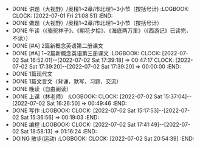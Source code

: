 - DONE  讲题（大视野）/奥精1~2章/市北理1~3小节（按括号计)
  :LOGBOOK:
  CLOCK: [2022-07-01 Fri 21:08:51]
  :END:
- DONE  做题（大视野）/奥精1~2章/市北理1~3小节（按括号计）
- DONE  午读（《骆驼祥子》、《朝花夕拾》、《海底两万里》（《西游记》已读完，不读））
- DONE  [#A] 2篇新概念英语第二册课文
- DONE  [#A] 1~2篇新概念英语第三册课文
  :LOGBOOK:
  CLOCK: [2022-07-02 Sat 16:52:01]--[2022-07-02 Sat 17:39:18] =>  00:47:17
  CLOCK: [2022-07-02 Sat 17:39:20]--[2022-07-02 Sat 17:39:20] =>  00:00:00
  :END:
- DONE  1篇现代文
- DONE 1篇文言文（背诵，默写，习题，交流）
- DONE  晚读（自由阅读）
- DONE  上课（林老师）
  :LOGBOOK:
  CLOCK: [2022-07-02 Sat 15:37:04]--[2022-07-02 Sat 16:26:50] =>  00:49:46
  :END:
- DONE  写作
  :LOGBOOK:
  CLOCK: [2022-07-02 Sat 15:17:53]--[2022-07-02 Sat 15:36:56] =>  00:19:03
  :END:
- DONE 编程
  :LOGBOOK:
  CLOCK: [2022-07-02 Sat 17:41:49]--[2022-07-02 Sat 18:58:13] =>  01:16:24
  :END:
- DOING  散步(运动)
  :LOGBOOK:
  CLOCK: [2022-07-02 Sat 20:54:39]
  :END: